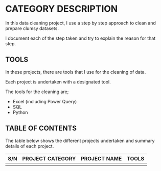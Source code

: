 # CATEGORY DESCRIPTION
In this data cleaning project, I use a step by step approach to clean and prepare clumsy datasets.

I document each of the step taken and try to explain the reason for that step.


## TOOLS
In these projects, there are tools that I use for the cleaning of data.

Each project is undertaken with a designated tool.

The tools for the cleaning are;

- Excel (including Power Query)
- SQL
- Python


## TABLE OF CONTENTS
The table below shows the different projects undertaken and summary details of each project.

|   S/N   | PROJECT CATEGORY | PROJECT NAME  |   TOOLS   |
|---------|------------------|---------------|-----------|
|         |                  |               |           |
